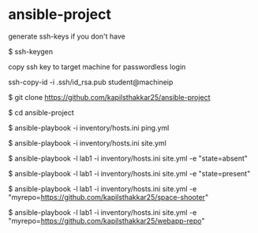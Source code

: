 # ansible-project

generate ssh-keys if you don't have

$ ssh-keygen

copy ssh key to target machine for passwordless login

ssh-copy-id -i .ssh/id_rsa.pub student@machineip

$ git clone https://github.com/kapilsthakkar25/ansible-project

$ cd ansible-project

$ ansible-playbook -i inventory/hosts.ini ping.yml

$ ansible-playbook -i inventory/hosts.ini site.yml

$ ansible-playbook -l lab1 -i inventory/hosts.ini site.yml -e "state=absent"

$ ansible-playbook -l lab1 -i inventory/hosts.ini site.yml -e "state=present"

$ ansible-playbook -l lab1 -i inventory/hosts.ini site.yml -e "myrepo=https://github.com/kapilsthakkar25/space-shooter"

$ ansible-playbook -l lab1 -i inventory/hosts.ini site.yml -e "myrepo=https://github.com/kapilsthakkar25/webapp-repo"
